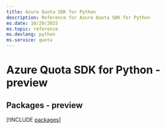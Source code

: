 ```yaml
---
title: Azure Quota SDK for Python
description: Reference for Azure Quota SDK for Python
ms.date: 10/29/2025
ms.topic: reference
ms.devlang: python
ms.service: quota
---
```

# Azure Quota SDK for Python - preview
## Packages - preview
[!INCLUDE [packages](quota-index.md)]